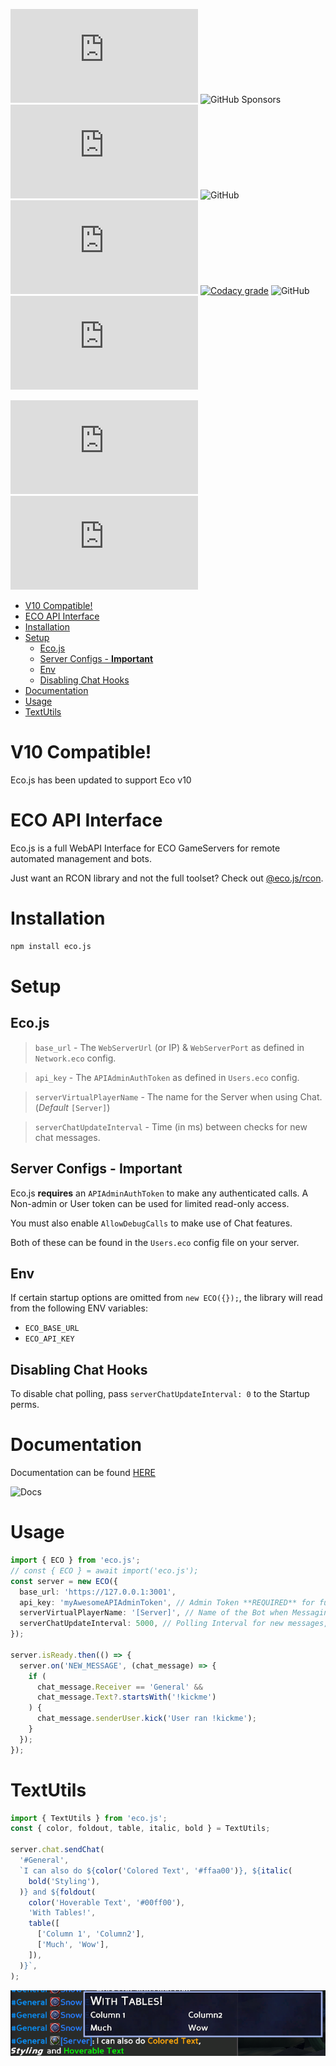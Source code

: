 ![npm](https://img.shields.io/npm/dw/eco.js) ![GitHub Sponsors](https://img.shields.io/github/sponsors/bombitmanbomb) [![GitHub issues](https://img.shields.io/github/issues/ecojs/eco.js)](https://github.com/ecojs/eco.js/issues) ![GitHub](https://img.shields.io/badge/license-MIT-brightgreen) ![npm bundle size (scoped)](https://img.shields.io/bundlephobia/minzip/eco.js) [![Codacy grade](https://img.shields.io/codacy/grade/bc777618c71e42fb87caae1c0c970327?logo=codacy)](https://www.codacy.com/gh/ecojs/eco.js/dashboard?utm_source=github.com&utm_medium=referral&utm_content=ecojs/eco.js&utm_campaign=Badge_Grade) ![GitHub](https://img.shields.io/badge/node->=16.0.0-brightgreen) ![GitHub commit activity](https://img.shields.io/github/commit-activity/m/ecojs/eco.js)

![GitHub package.json version](https://img.shields.io/github/package-json/v/ecojs/eco.js) ![GitHub release (latest SemVer)](https://img.shields.io/github/v/release/ecojs/eco.js)

<!-- TOC -->

- [V10 Compatible!](#v10-compatible)
- [ECO API Interface](#eco-api-interface)
- [Installation](#installation)
- [Setup](#setup)
  - [Eco.js](#ecojs)
  - [Server Configs - **Important**](#server-configs---important)
  - [Env](#env)
  - [Disabling Chat Hooks](#disabling-chat-hooks)
- [Documentation](#documentation)
- [Usage](#usage)
- [TextUtils](#textutils)

<!-- /TOC -->

# V10 Compatible!

Eco.js has been updated to support Eco v10

# ECO API Interface

Eco.js is a full WebAPI Interface for ECO GameServers for remote automated management and bots.

Just want an RCON library and not the full toolset? Check out [@eco.js/rcon](https://github.com/Ecojs/Rcon).

# Installation

```bash
npm install eco.js
```

# Setup

## Eco.js

> `base_url` - The `WebServerUrl` (or IP) & `WebServerPort` as defined in `Network.eco` config.

> `api_key` - The `APIAdminAuthToken` as defined in `Users.eco` config.

> `serverVirtualPlayerName` - The name for the Server when using Chat. (_Default_ `[Server]`)

> `serverChatUpdateInterval` - Time (in ms) between checks for new chat messages.

## Server Configs - **Important**

Eco.js **requires** an `APIAdminAuthToken` to make any authenticated calls. A Non-admin or User token can be used for limited read-only access.

You must also enable `AllowDebugCalls` to make use of Chat features.

Both of these can be found in the `Users.eco` config file on your server.

## Env

If certain startup options are omitted from `new ECO({});`, the library will read from the following ENV variables:

- `ECO_BASE_URL`
- `ECO_API_KEY`

## Disabling Chat Hooks

To disable chat polling, pass `serverChatUpdateInterval: 0` to the Startup perms.

# Documentation

Documentation can be found [HERE](https://ecojs.github.io/Eco.js)

![Docs](https://img.shields.io/website?down_color=red&down_message=offline&up_color=brightgreen&up_message=online&url=https%3A%2F%2Fecojs.github.io%2FEco.js%2Fmodules.html)

# Usage

```ts
import { ECO } from 'eco.js';
// const { ECO } = await import('eco.js');
const server = new ECO({
  base_url: 'https://127.0.0.1:3001',
  api_key: 'myAwesomeAPIAdminToken', // Admin Token **REQUIRED** for full features
  serverVirtualPlayerName: '[Server]', // Name of the Bot when Messaging users
  serverChatUpdateInterval: 5000, // Polling Interval for new messages, in Milliseconds
});

server.isReady.then(() => {
  server.on('NEW_MESSAGE', (chat_message) => {
    if (
      chat_message.Receiver == 'General' &&
      chat_message.Text?.startsWith('!kickme')
    ) {
      chat_message.senderUser.kick('User ran !kickme');
    }
  });
});
```

# TextUtils

```ts
import { TextUtils } from 'eco.js';
const { color, foldout, table, italic, bold } = TextUtils;

server.chat.sendChat(
  '#General',
  `I can also do ${color('Colored Text', '#ffaa00')}, ${italic(
    bold('Styling'),
  )} and ${foldout(
    color('Hoverable Text', '#00ff00'),
    'With Tables!',
    table([
      ['Column 1', 'Column2'],
      ['Much', 'Wow'],
    ]),
  )}`,
);
```

![ColorTextDemo](/.github/assets/color_demo.png)

